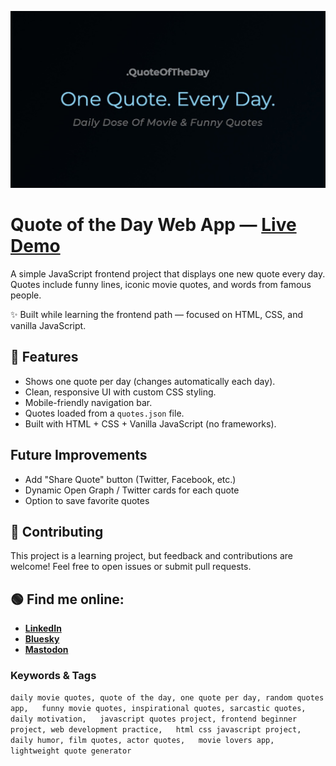 [![Quote of the Day Screenshot](/assets/quote-of-the-day-banner.jpg)]()
# Quote of the Day Web App — [Live Demo]()
A simple JavaScript frontend project that displays one new quote every day.
Quotes include funny lines, iconic movie quotes, and words from famous people.

✨ Built while learning the frontend path — focused on HTML, CSS, and vanilla JavaScript.


## 🚀 Features
- Shows one quote per day (changes automatically each day).
- Clean, responsive UI with custom CSS styling.
- Mobile-friendly navigation bar.
- Quotes loaded from a `quotes.json` file.
- Built with HTML + CSS + Vanilla JavaScript (no frameworks).

## Future Improvements
- Add "Share Quote" button (Twitter, Facebook, etc.)
- Dynamic Open Graph / Twitter cards for each quote
- Option to save favorite quotes

## 🤝 Contributing
This project is a learning project, but feedback and contributions are welcome!
Feel free to open issues or submit pull requests.

## 🟢 Find me online:

- **[LinkedIn](https://www.linkedin.com/in/kolonatalie/)**
- **[Bluesky](https://bsky.app/profile/kolonatalie.bsky.social)**
- **[Mastodon](https://mastodon.social/@kolonatalie)**


### Keywords & Tags
`daily movie quotes, quote of the day, one quote per day, random quotes app,  
funny movie quotes, inspirational quotes, sarcastic quotes, daily motivation,  
javascript quotes project, frontend beginner project, web development practice,  
html css javascript project, daily humor, film quotes, actor quotes,  
movie lovers app, lightweight quote generator`